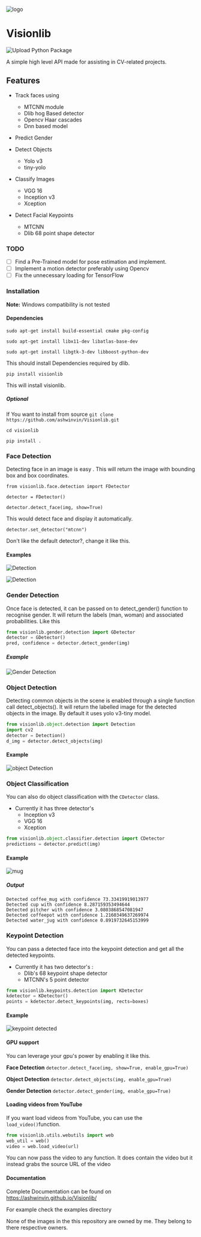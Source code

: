 ![logo](docs/images/logo(1).jpg)

# Visionlib
![Upload Python Package](https://github.com/ashwinvin/Visionlib/workflows/Upload%20Python%20Package/badge.svg)

A simple high level API made for assisting in CV-related projects.

## Features

- Track faces using
  - MTCNN module
  - Dlib hog Based detector
  - Opencv Haar cascades
  - Dnn based model
- Predict Gender
- Detect Objects
  - Yolo v3
  - tiny-yolo

- Classify Images 
  - VGG 16
  - Inception v3
  - Xception

- Detect Facial Keypoints
  - MTCNN
  - Dlib 68 point shape detector

### TODO

- [ ] Find a Pre-Trained model for pose estimation and implement.
- [ ] Implement a motion detector preferably using Opencv
- [ ]  Fix the unnecessary loading for TensorFlow

### Installation

**Note:** Windows compatibility is not tested

#### Dependencies

`sudo apt-get install build-essential cmake pkg-config`

`sudo apt-get install libx11-dev libatlas-base-dev`

`sudo apt-get install libgtk-3-dev libboost-python-dev`

This should install Dependencies required by dlib.

`pip install visionlib`

This will install visionlib.

##### Optional

If You want to install from source
`git clone https://github.com/ashwinvin/Visionlib.git`

`cd visionlib`

`pip install .`

### Face Detection

Detecting face in an image is easy . This will return the image with bounding box and box coordinates.

`from visionlib.face.detection import FDetector`

`detector = FDetector()`

`detector.detect_face(img, show=True)`

This would detect face and display it automatically.

`detector.set_detector("mtcnn")`

Don't like the default detector?, change it like this.

#### Examples

![Detection](docs/images/face_detected.jpg)

![Detection](docs/images/face_detected_group.jpg)

### Gender Detection

Once face is detected, it can be passed on to detect_gender() function to recognise gender. It will return the labels (man, woman) and associated probabilities. Like this

```python
from visionlib.gender.detection import GDetector
detector = GDetector()
pred, confidence = detector.detect_gender(img)
```



##### Example

![Gender Detection](docs/images/gender_detected_single.jpg)

### Object Detection

Detecting common objects in the scene is enabled through a single function call detect_objects(). It will return the labelled image for the detected objects in the image. By default it uses yolo v3-tiny model.

```python
from visionlib.object.detection import Detection
import cv2
detector = Detection()
d_img = detector.detect_objects(img)
```

#### Example

![object Detection](docs/images/object_detected_objects.jpg)

### Object Classification

You can also do object classification with the `CDetector` class.

- Currently it has three detector's
  - Inception v3
  - VGG 16
  - Xception

```python
from visionlib.object.classifier.detection import CDetector
predictions = detector.predict(img)
```

#### Example

![mug](docs/images/mug.jpg)

##### Output

```
Detected coffee_mug with confidence 73.33419919013977
Detected cup with confidence 8.287159353494644
Detected pitcher with confidence 3.0803868547081947
Detected coffeepot with confidence 1.2160349637269974
Detected water_jug with confidence 0.8919732645153999

```

###  Keypoint Detection

You can pass a detected face into the keypoint detection and get all the detected keypoints.
- Currently it has two detector's :
	- Dlib's 68 keypoint shape detector
	- MTCNN's 5 point detector
	

```python
from visionlib.keypoints.detection import KDetector
kdetector = KDetector()
points = kdetector.detect_keypoints(img, rects=boxes)
```

#### Example

![keypoint detected](docs/images/keypoint_detected.jpg)

#### GPU support

You can leverage your gpu's power by enabling it like this.

**Face Detection**
`detector.detect_face(img, show=True, enable_gpu=True)`

**Object Detection**
`detector.detect_objects(img, enable_gpu=True)`

**Gender Detection**
`detector.detect_gender(img, enable_gpu=True)`


#### Loading videos from YouTube

If you want load videos from YouTube, you can use the  `load_video()`function.

```python
from visionlib.utils.webutils import web
web_util = web()
video = web.load_video(url)
```

You can now pass the video to any function. It does contain the video but it instead grabs the source URL of the video

#### Documentation

Complete Documentation can be found on 
https://ashwinvin.github.io/Visionlib/

For example check the examples directory


None of the images in the this repository are owned by me.
They belong to there respective owners.
